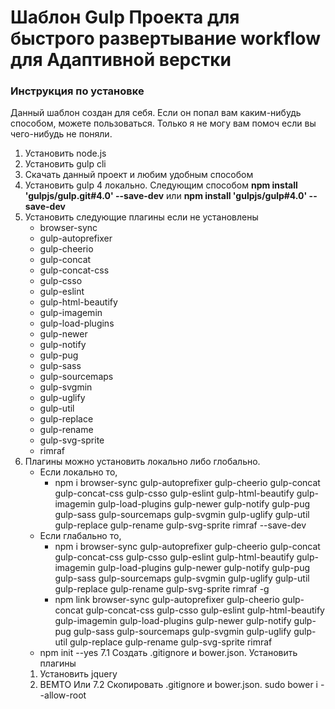 Шаблон Gulp Проекта для быстрого развертывание workflow для Адаптивной верстки
===================

### Инструкция по установке
Данный шаблон создан для себя. Если он попал вам каким-нибудь способом, можете пользоваться. Только я не могу вам помоч если вы чего-нибудь не поняли.

1. Установить node.js
2. Установить gulp cli
3. Скачать данный проект и любим удобным способом
4. Установить gulp 4 локально. Следующим способом
	  **npm install 'gulpjs/gulp.git#4.0' --save-dev**   или
	  **npm install 'gulpjs/gulp#4.0' --save-dev**
5. Установить следующие плагины если не установлены
	- browser-sync
	- gulp-autoprefixer
	- gulp-cheerio
	- gulp-concat
	- gulp-concat-css
	- gulp-csso
	- gulp-eslint
	- gulp-html-beautify
	- gulp-imagemin
	- gulp-load-plugins
	- gulp-newer
	- gulp-notify
	- gulp-pug
	- gulp-sass
	- gulp-sourcemaps
	- gulp-svgmin
	- gulp-uglify
	- gulp-util
	- gulp-replace
	- gulp-rename
	- gulp-svg-sprite
	- rimraf
5. Плагины можно установить локально либо глобально. 
   -  Если локально то,
	   -    npm i browser-sync gulp-autoprefixer gulp-cheerio gulp-concat gulp-concat-css gulp-csso gulp-eslint gulp-html-beautify gulp-imagemin gulp-load-plugins gulp-newer gulp-notify gulp-pug gulp-sass gulp-sourcemaps gulp-svgmin gulp-uglify gulp-util gulp-replace gulp-rename gulp-svg-sprite rimraf --save-dev
   -  Если глабально то,
	   -   npm i browser-sync gulp-autoprefixer gulp-cheerio gulp-concat gulp-concat-css gulp-csso gulp-eslint gulp-html-beautify gulp-imagemin gulp-load-plugins gulp-newer gulp-notify gulp-pug gulp-sass gulp-sourcemaps gulp-svgmin gulp-uglify gulp-util gulp-replace gulp-rename gulp-svg-sprite rimraf -g
	   -  npm link browser-sync gulp-autoprefixer gulp-cheerio gulp-concat gulp-concat-css gulp-csso gulp-eslint gulp-html-beautify gulp-imagemin gulp-load-plugins gulp-newer gulp-notify gulp-pug gulp-sass gulp-sourcemaps gulp-svgmin gulp-uglify gulp-util gulp-replace gulp-rename gulp-svg-sprite rimraf
     - npm init --yes
7.1 Создать .gitignore и bower.json. Установить плагины
	1. Установить jquery
	2. BEMTO
Или
7.2 Скопировать .gitignore и bower.json. 
	sudo bower i --allow-root
